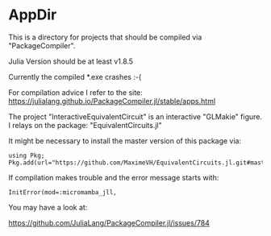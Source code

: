 # AppDir
This is a directory for projects that should be compiled via "PackageCompiler".

Julia Version should be at least v1.8.5

Currently the compiled *.exe crashes :-(

For compilation advice I refer to the site:
https://julialang.github.io/PackageCompiler.jl/stable/apps.html

The project "InteractiveEquivalentCircuit" is an interactive "GLMakie" figure.
I relays on the package: "EquivalentCircuits.jl"

It might be necessary to install the master version of this package via:

```
using Pkg; Pkg.add(url="https://github.com/MaximeVH/EquivalentCircuits.jl.git#master")

```
If compilation makes trouble and the error message starts with:

```
InitError(mod=:micromamba_jll, 
```

You may have a look at:

https://github.com/JuliaLang/PackageCompiler.jl/issues/784
